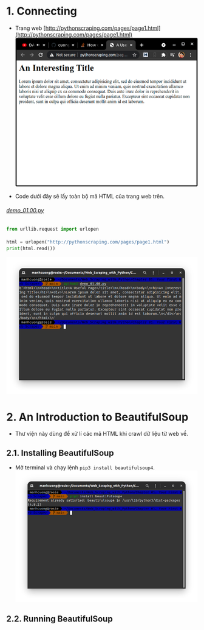 # 1. Connecting
* Trang web [http://pythonscraping.com/pages/page1.html](http://pythonscraping.com/pages/page1.html)
  ![](images/01_00.png)

* Code dưới đây sẽ lấy toàn bộ mã HTML của trang web trên.
###### [demo_01.00.py](demo_01.00.py)
```python
from urllib.request import urlopen

html = urlopen("http://pythonscraping.com/pages/page1.html")
print(html.read())
```
![](images/01_01.png)

# 2. An Introduction to BeautifulSoup
* Thư viện này dùng để xử lí các mã HTML khi crawl dữ liệu từ web về.
  
## 2.1. Installing BeautifulSoup
* Mở terminal và chạy lệnh `pip3 install beautifulsoup4`.
  ![](images/01_02.png)

## 2.2. Running BeautifulSoup
